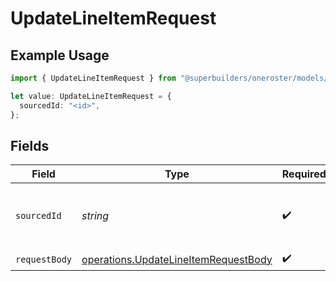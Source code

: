 # UpdateLineItemRequest

## Example Usage

```typescript
import { UpdateLineItemRequest } from "@superbuilders/oneroster/models/operations";

let value: UpdateLineItemRequest = {
  sourcedId: "<id>",
};
```

## Fields

| Field                                                                                        | Type                                                                                         | Required                                                                                     | Description                                                                                  |
| -------------------------------------------------------------------------------------------- | -------------------------------------------------------------------------------------------- | -------------------------------------------------------------------------------------------- | -------------------------------------------------------------------------------------------- |
| `sourcedId`                                                                                  | *string*                                                                                     | :heavy_check_mark:                                                                           | The sourcedId of the line item to update                                                     |
| `requestBody`                                                                                | [operations.UpdateLineItemRequestBody](../../models/operations/updatelineitemrequestbody.md) | :heavy_check_mark:                                                                           | N/A                                                                                          |